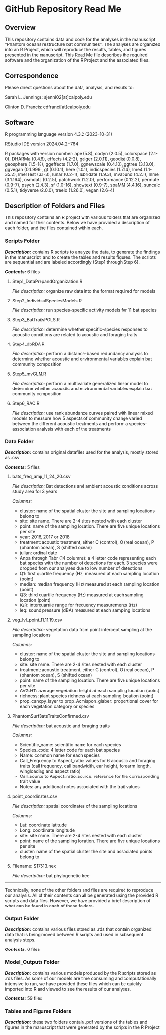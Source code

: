# GitHub Repository Read Me

## **Overview**

This repository contains data and code for the analyses in the manuscript “Phantom oceans restructure bat communities”. The analyses are organized into an R Project, which will reproduce the results, tables, and figures presented in the manuscript. This Read Me file describes the required software and the organization of the R Project and the associated files.

## **Correspondence**

Please direct questions about the data, analysis, and results to:

Sarah L. Jennings: sjenni02[at]calpoly.edu

Clinton D. Francis: cdfranci[at]calpoly.edu


## **Software** 

R programming language version 4.3.2 (2023-10-31)

RStudio IDE version 2024.04.2+764

R packages with version number:
ape (5.8), codyn (2.0.5), colorspace (2.1-0), DHARMa (0.4.6), effects (4.2-2), geiger (2.0.11), geodist (0.0.8), geosphere (1.5-18), ggeffects (1.7.0), ggnewscale (0.4.10), ggtree (3.13.0), ggvegan (0.1.999), gt (0.10.1), here (1.0.1), indicspecies (1.7.14), lme4 (1.1-35.2), lmerTest (3.1-3), lunar (0.2-1), lubridate (1.9.3), mvabund (4.2.1), nlme (3.1.164), osmdata (0.2.5), patchwork (1.2.0), performance (0.12.2), permute (0.9-7), psych (2.4.3), sf (1.0-16), showtext (0.9-7), spaMM (4.4.16), suncalc (0.5.1), tidyverse (2.0.0), treeio (1.26.0), vegan (2.6-4)

## **Description of Folders and Files**

This repository contains an R project with various folders that are organized and named for their contents. Below we have provided a description of each folder, and the files contained within each.

### **Scripts Folder**

***Description:*** contains R scripts to analyze the data, to generate the findings in the manuscript, and to create the tables and results figures. The scripts are sequential and are labeled accordingly (Step1 through Step 6).

***Contents:*** 6 files

1)	Step1_DataPrepandOrganization.R

    *File description:* organize raw data into the format required for models
  	

3)	Step2_IndividualSpeciesModels.R

    *File description:* run species-specific activity models for 11 bat species
  	

5)	Step3_BatTraitsPGLS.R

    *File description:* determine whether specific-species responses to acoustic conditions are related to acoustic and foraging traits
  	

4)	Step4_dbRDA.R

    *File description:* perform a distance-based redundancy analysis to determine whether acoustic and environmental variables explain bat community     composition

5)	Step5_mvGLM.R

    *File description:* perform a multivariate generalized linear model to determine whether acoustic and environmental variables explain bat community composition

6)	Step6_RAC.R

    *File description:* use rank abundance curves paired with linear mixed models to measure how 5 aspects of community change varied between the different   acoustic treatments and perform a species-association analysis with each of the treatments
  	

### **Data Folder**

***Description:*** contains original datafiles used for the analysis, mostly stored as .csv

***Contents:*** 5 files

1)	bats_freq_amp_11_24_20.csv

    *File description:* Bat detections and ambient acoustic conditions across study area for 3 years

    *Columns:*
  	
      - cluster: name of the spatial cluster the site and sampling locations belong to 
      - site: site name. There are 2-4 sites nested with each cluster
      - point: name of the sampling location. There are five unique locations per site
      - year: 2016, 2017 or 2018
      - treatment: acoustic treatment, either C (control), O (real ocean), P (phantom ocean), S (shifted ocean)
      - julian: ordinal date
      - Anpa through Tabr (14 columns): a 4 letter code representing each bat species with the number of detections for each. 3 species were dropped from our analyses due to low number of detections
      - Q1: first quartile frequency (Hz) measured at each sampling location (point)
      - median: median frequency (Hz) measured at each sampling location (point)
      - Q3: third quartile frequency (Hz) measured at each sampling location (point)
      - IQR: interquartile range for frequency measurements (Hz)
      - leq: sound pressure (dBA) measured at each sampling locations
        

3)	veg_lvl_point_11.11.19.csv

    *File description:* vegetation data from point intercept sampling at the sampling locations

    *Columns:*

      - cluster: name of the spatial cluster the site and sampling locations belong to
      - site: site name. There are 2-4 sites nested with each cluster
      - treatment: acoustic treatment, either C (control), O (real ocean), P (phantom ocean), S (shifted ocean)
      - point: name of the sampling location. There are five unique locations per site
      - AVG.HT: average vegetation height at each sampling location (point)
      - richness: plant species richness at each sampling location (point)
      - prop_canopy_layer to prop_Acmispon_glaber: proportional cover for each vegetation category or species


4)	PhantomSurfBatsTraitsConfirmed.csv

    *File description:* bat acoustic and foraging traits
  	
    *Columns:*
  	
      - Scientific_name: scientific name for each species
      - Species_code: 4 letter code for each bat species
      - Name: common name for each species
      - Call_Frequency to Aspect_ratio: values for 6 acoustic and foraging traits (call frequency, call bandwidth, ear height, forearm length, wingloading and aspect ratio)
      - Call_source to Aspect_ratio_source: reference for the corresponding trait value
      - Notes: any additional notes associated with the trait values


5)	point_coordinates.csv
   
    *File description:* spatial coordinates of the sampling locations
  	
    *Columns:*
  	
  	 - Lat: coordinate latitude
     - Long: coordinate longitude
     - site: site name. There are 2-4 sites nested with each cluster
     - point: name of the sampling location. There are five unique locations per site
     - cluster: name of the spatial cluster the site and associated points belong to 

6)	Filename: S17613.nex

    *File description:* bat phylogenetic tree

-------------------------
Technically, none of the other folders and files are required to reproduce our analysis. All of their contents can all be generated using the provided R scripts and data files. However, we have provided a brief description of what can be found in each of these folders.

### **Output Folder**

***Description:*** contains various files stored as .rds that contain organized data that is being moved between R scripts and used in subsequent analysis steps.

***Contents:*** 6 files

### **Model_Outputs Folder**

***Description:*** contains various models produced by the R scripts stored as .rds files. As some of our models are time consuming and computationally intensive to run, we have provided these files which can be quickly imported into R and viewed to see the results of our analyses.

***Contents:*** 59 files

### **Tables and Figures Folders**

***Description:*** these two folders contain .pdf versions of the tables and figures in the manuscript that were generated by the scripts in the R Project

